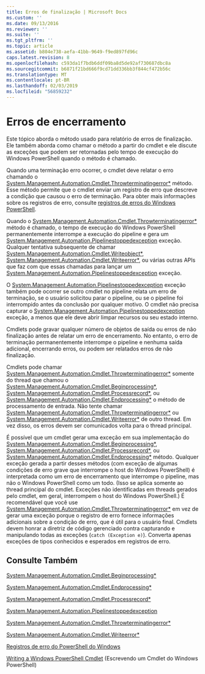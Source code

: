 ```yaml
---
title: Erros de finalização | Microsoft Docs
ms.custom: ''
ms.date: 09/13/2016
ms.reviewer: ''
ms.suite: ''
ms.tgt_pltfrm: ''
ms.topic: article
ms.assetid: b804e738-aefa-41bb-9649-f9ed897fd96c
caps.latest.revision: 8
ms.openlocfilehash: c593da1f7bdb6ddf09ba8d5de92af730687dbc8a
ms.sourcegitcommit: b6871f21bd666f9cd71dd336bb3f844cf472b56c
ms.translationtype: MT
ms.contentlocale: pt-BR
ms.lasthandoff: 02/03/2019
ms.locfileid: "56859232"
---
```

# <a name="terminating-errors"></a>Erros de encerramento

Este tópico aborda o método usado para relatório de erros de finalização. Ele também aborda como chamar o método a partir do cmdlet e ele discute as exceções que podem ser retornadas pelo tempo de execução do Windows PowerShell quando o método é chamado.

Quando uma terminação erro ocorrer, o cmdlet deve relatar o erro chamando o [System.Management.Automation.Cmdlet.Throwterminatingerror*](/dotnet/api/System.Management.Automation.Cmdlet.ThrowTerminatingError) método. Esse método permite que o cmdlet enviar um registro de erro que descreve a condição que causou o erro de terminação. Para obter mais informações sobre os registros de erro, consulte [registros de erros do Windows PowerShell](./windows-powershell-error-records.md).

Quando o [System.Management.Automation.Cmdlet.Throwterminatingerror*](/dotnet/api/System.Management.Automation.Cmdlet.ThrowTerminatingError) método é chamado, o tempo de execução do Windows PowerShell permanentemente interrompe a execução do pipeline e gera um [ System.Management.Automation.Pipelinestoppedexception](/dotnet/api/System.Management.Automation.PipelineStoppedException) exceção. Qualquer tentativa subsequente de chamar [System.Management.Automation.Cmdlet.Writeobject*](/dotnet/api/System.Management.Automation.Cmdlet.WriteObject), [System.Management.Automation.Cmdlet.Writeerror*](/dotnet/api/System.Management.Automation.Cmdlet.WriteError), ou várias outras APIs que faz com que essas chamadas para lançar um [System.Management.Automation.Pipelinestoppedexception](/dotnet/api/System.Management.Automation.PipelineStoppedException) exceção.

O [System.Management.Automation.Pipelinestoppedexception](/dotnet/api/System.Management.Automation.PipelineStoppedException) exceção também pode ocorrer se outro cmdlet no pipeline relata um erro de terminação, se o usuário solicitou parar o pipeline, ou se o pipeline foi interrompido antes da conclusão por qualquer motivo. O cmdlet não precisa capturar o [System.Management.Automation.Pipelinestoppedexception](/dotnet/api/System.Management.Automation.PipelineStoppedException) exceção, a menos que ele deve abrir limpar recursos ou seu estado interno.

Cmdlets pode gravar qualquer número de objetos de saída ou erros de não finalização antes de relatar um erro de encerramento. No entanto, o erro de terminação permanentemente interrompe o pipeline e nenhuma saída adicional, encerrando erros, ou podem ser relatados erros de não finalização.

Cmdlets pode chamar [System.Management.Automation.Cmdlet.Throwterminatingerror*](/dotnet/api/System.Management.Automation.Cmdlet.ThrowTerminatingError) somente do thread que chamou o [System.Management.Automation.Cmdlet.Beginprocessing*](/dotnet/api/System.Management.Automation.Cmdlet.BeginProcessing), [ System.Management.Automation.Cmdlet.Processrecord*](/dotnet/api/System.Management.Automation.Cmdlet.ProcessRecord), ou [System.Management.Automation.Cmdlet.Endprocessing*](/dotnet/api/System.Management.Automation.Cmdlet.EndProcessing) o método de processamento de entrada. Não tente chamar [System.Management.Automation.Cmdlet.Throwterminatingerror*](/dotnet/api/System.Management.Automation.Cmdlet.ThrowTerminatingError) ou [System.Management.Automation.Cmdlet.Writeerror*](/dotnet/api/System.Management.Automation.Cmdlet.WriteError) de outro thread. Em vez disso, os erros devem ser comunicados volta para o thread principal.

É possível que um cmdlet gerar uma exceção em sua implementação do [System.Management.Automation.Cmdlet.Beginprocessing*](/dotnet/api/System.Management.Automation.Cmdlet.BeginProcessing), [System.Management.Automation.Cmdlet.Processrecord*](/dotnet/api/System.Management.Automation.Cmdlet.ProcessRecord), ou [System.Management.Automation.Cmdlet.Endprocessing*](/dotnet/api/System.Management.Automation.Cmdlet.EndProcessing) método. Qualquer exceção gerada a partir desses métodos (com exceção de algumas condições de erro grave que interrompe o host do Windows PowerShell) é interpretada como um erro de encerramento que interrompe o pipeline, mas não o Windows PowerShell como um todo. (Isso se aplica somente ao thread principal do cmdlet. Exceções não identificadas em threads gerados pelo cmdlet, em geral, interrompem o host do Windows PowerShell.) É recomendável que você use [System.Management.Automation.Cmdlet.Throwterminatingerror*](/dotnet/api/System.Management.Automation.Cmdlet.ThrowTerminatingError) em vez de gerar uma exceção porque o registro de erro fornece informações adicionais sobre a condição de erro, que é útil para o usuário final. Cmdlets devem honrar a diretriz de código gerenciado contra capturando e manipulando todas as exceções (`catch (Exception e)`). Converta apenas exceções de tipos conhecidos e esperados em registros de erro.

## <a name="see-also"></a>Consulte Também

[System.Management.Automation.Cmdlet.Beginprocessing*](/dotnet/api/System.Management.Automation.Cmdlet.BeginProcessing)

[System.Management.Automation.Cmdlet.Endprocessing*](/dotnet/api/System.Management.Automation.Cmdlet.EndProcessing)

[System.Management.Automation.Cmdlet.Processrecord*](/dotnet/api/System.Management.Automation.Cmdlet.ProcessRecord)

[System.Management.Automation.Pipelinestoppedexception](/dotnet/api/System.Management.Automation.PipelineStoppedException)

[System.Management.Automation.Cmdlet.Throwterminatingerror*](/dotnet/api/System.Management.Automation.Cmdlet.ThrowTerminatingError)

[System.Management.Automation.Cmdlet.Writeerror*](/dotnet/api/System.Management.Automation.Cmdlet.WriteError)

[Registros de erro do PowerShell do Windows](./windows-powershell-error-records.md)

[Writing a Windows PowerShell Cmdlet](./writing-a-windows-powershell-cmdlet.md) (Escrevendo um Cmdlet do Windows PowerShell)
